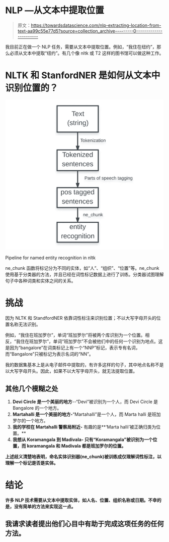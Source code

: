 # NLP —从文本中提取位置

> 原文：<https://towardsdatascience.com/nlp-extracting-location-from-text-aa99c55e77d5?source=collection_archive---------0----------------------->

我目前正在做一个 NLP 任务，需要从文本中提取位置。例如，“我住在纽约”，那么必须从文本中提取“纽约”。有几个像 nltk 或 T2 这样的图书馆可以做这种工作。

# NLTK 和 StanfordNER 是如何从文本中识别位置的？

![](img/aa068aa33fa45e0278f12b054e8c7ecd.png)

Pipeline for named entity recognition in nltk

ne_chunk 函数将标记分为不同的实体，如“人”、“组织”、“位置”等。ne_chunk 使用基于分类器的方法，并且已经在词性标记数据上进行了训练。分类器试图理解句子中各种词类和实体之间的关系。

# 挑战

因为 NLTK 和 StandfordNER 依靠词性标注来识别位置；不以大写字母开头的位置名称无法识别。

例如，“我住在班加罗尔”，单词“班加罗尔”将被两个库识别为一个位置。相反，“我住在班加罗尔”，单词“班加罗尔”不会被他们中的任何一个识别为地点。这是因为“bangalore”在词类标记上有一个“NNP”标记，表示专有名词，而“Bangalore”只被标记为表示名词的“NN”。

我的数据集基本上是从电子邮件中提取的，有许多这样的句子，其中地点名称不是以大写字母开头。因此，如果不以大写字母开头，就无法提取位置。

## 其他几个模糊之处

1.  **Devi Circle 是一个美丽的地方**--“Devi”被识别为一个人，而 Devi Circle 是 Bangalore 的一个地方。
2.  **Martahalli 是一个美丽的地方-**“Martahalli”是一个人，而 Marta halli 是班加罗尔的一个地方。
3.  **我的学校在 Martahalli 警察局附近-** 有趣的是**‘Marta halli’被正确归类为位置。**
4.  ****我想从 Koramangala 到 Madivala-** 只有“Koramangala”被识别为一个位置，而 koramangala 和 Madivala 都是班加罗尔的位置。**

**上述歧义清楚地表明，命名实体识别器(ne_chunk)被训练成仅理解词性标注，以理解一个标记是否是实体。**

# **结论**

**许多 NLP 技术需要从文本中提取实体，如人名、位置、组织名称或日期。不幸的是，没有简单的方法来实现这一点。**

## **我请求读者提出他们心目中有助于完成这项任务的任何方法。**
